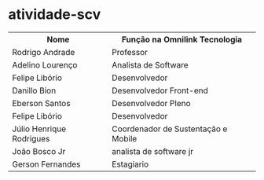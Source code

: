 # atividade-scv

<table>
  <tr>
     <th>Nome</th>
    <th>Fun&ccedil;&atilde;o na Omnilink Tecnologia</th>
  </tr>
  <tr>
    <td>Rodrigo Andrade</td>
    <td>Professor</td>
  </tr>
  <tr>
    <td>Adelino Lourenço</td>
    <td>Analista de Software</td>
  </tr>
  <tr>
    <td>Felipe Libório</td>
    <td>Desenvolvedor</td>
  </tr>
  <tr>
    <td>Danillo Bion</td>
    <td>Desenvolvedor Front-end</td>
  </tr>
  <tr>
    <td>Eberson Santos</td>
    <td>Desenvolvedor Pleno</td>
  </tr>
  <tr>
    <td>Felipe Libório</td>
    <td>Desenvolvedor</td>
  </tr>
   <tr>
     <td>Júlio Henrique Rodrigues</td>
     <td>Coordenador de Sustentação e Mobile</td>
   </tr>
   <tr>
    <td>João Bosco Jr</td>
    <td>analista de software jr</td>
  </tr>
    <tr>
    <td>Gerson Fernandes</td>
    <td>Estagiario</td>
  </tr>
</table>
